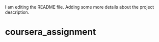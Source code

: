 I am editing the README file. Adding some more details about the project description.

# coursera_assignment
